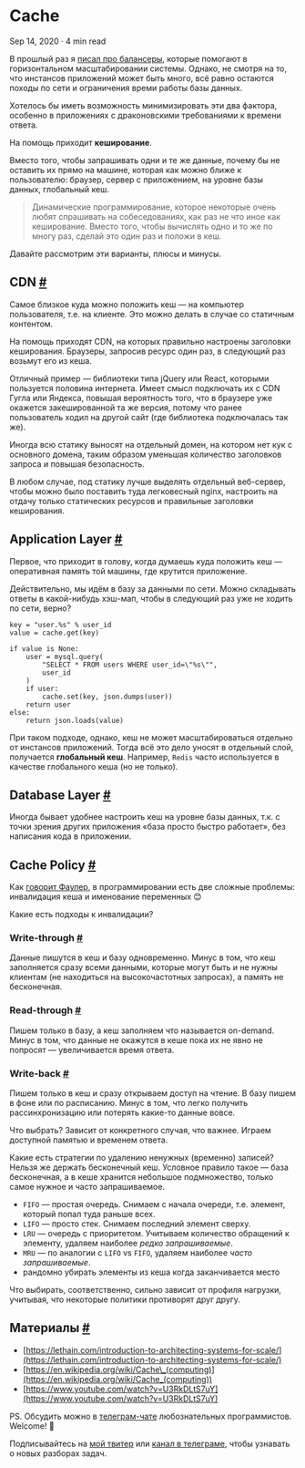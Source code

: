 Cache
=====

Sep 14, 2020 · 4 min read

В прошлый раз я [писал про балансеры](/posts/load-balancers), которые помогают в горизонтальном масштабировании системы. Однако, не смотря на то, что инстансов приложений может быть много, всё равно остаются походы по сети и ограничения времи работы базы данных.

Хотелось бы иметь возможность минимизировать эти два фактора, особенно в приложениях с драконовскими требованиями к времени ответа.

На помощь приходит **кеширование**.

Вместо того, чтобы запрашивать одни и те же данные, почему бы не оставить их прямо на машине, которая как можно ближе к пользователю: браузер, сервер с приложением, на уровне базы данных, глобальный кеш.

> Динамические программирование, которое некоторые очень любят спрашивать на собеседованиях, как раз не что иное как кеширование. Вместо того, чтобы вычислять одно и то же по многу раз, сделай это один раз и положи в кеш.

Давайте рассмотрим эти варианты, плюсы и минусы.

CDN [#](#cdn)
-------------

Самое близкое куда можно положить кеш — на компьютер пользователя, т.е. на клиенте. Это можно делать в случае со статичным контентом.

На помощь приходят CDN, на которых правильно настроены заголовки кеширования. Браузеры, запросив ресурс один раз, в следующий раз возьмут его из кеша.

Отличный пример — библиотеки типа jQuery или React, которыми пользуется половина интернета. Имеет смысл подключать их с CDN Гугла или Яндекса, повышая вероятность того, что в браузере уже окажется закешированной та же версия, потому что ранее пользователь ходил на другой сайт (где библиотека подключалась так же).

Иногда всю статику выносят на отдельный домен, на котором нет кук с основного домена, таким образом уменьшая количество заголовков запроса и повышая безопасность.

В любом случае, под статику лучше выделять отдельный веб-сервер, чтобы можно было поставить туда легковесный nginx, настроить на отдачу только статических ресурсов и правильные заголовки кеширования.

Application Layer [#](#application-layer)
-----------------------------------------

Первое, что приходит в голову, когда думаешь куда положить кеш — оперативная память той машины, где крутится приложение.

Действительно, мы идём в базу за данными по сети. Можно складывать ответы в какой-нибудь хэш-мап, чтобы в следующий раз уже не ходить по сети, верно?

    key = "user.%s" % user_id
    value = cache.get(key)
    
    if value is None:
        user = mysql.query(
            "SELECT * FROM users WHERE user_id=\"%s\"",
            user_id
        )
        if user:
            cache.set(key, json.dumps(user))
        return user
    else:
        return json.loads(value)
    

При таком подходе, однако, кеш не может масштабироваться отдельно от инстансов приложений. Тогда всё это дело уносят в отдельный слой, получается **глобальный кеш**. Например, `Redis` часто используется в качестве глобального кеша (но не только).

Database Layer [#](#database-layer)
-----------------------------------

Иногда бывает удобнее настроить кеш на уровне базы данных, т.к. с точки зрения других приложения «база просто быстро работает», без написания кода в приложении.

Cache Policy [#](#cache-policy)
-------------------------------

Как [говорит Фаулер](https://martinfowler.com/bliki/TwoHardThings.html), в программировании есть две сложные проблемы: инвалидация кеша и именование переменных 😊

Какие есть подходы к инвалидации?

### Write-through [#](#write-through)

Данные пишутся в кеш и базу одновременно. Минус в том, что кеш заполняется сразу всеми данными, которые могут быть и не нужны клиентам (не находиться на высокочастотных запросах), а память не бесконечная.

### Read-through [#](#read-through)

Пишем только в базу, а кеш заполняем что называется on-demand. Минус в том, что данные не окажутся в кеше пока их не явно не попросят — увеличивается время ответа.

### Write-back [#](#write-back)

Пишем только в кеш и сразу открываем доступ на чтение. В базу пишем в фоне или по расписанию. Минус в том, что легко получить рассинхронизацию или потерять какие-то данные вовсе.

Что выбрать? Зависит от конкретного случая, что важнее. Играем доступной памятью и временем ответа.

Какие есть стратегии по удалению ненужных (временно) записей? Нельзя же держать бесконечный кеш. Условное правило такое — база бесконечная, а в кеше хранится небольшое подмножество, только самое нужное и часто запрашиваемое.

*   `FIFO` — простая очередь. Снимаем с начала очереди, т.е. элемент, который попал туда раньше всех.
*   `LIFO` — просто стек. Снимаем последний элемент сверху.
*   `LRU` — очередь с приоритетом. Учитываем количество обращений к элементу, удаляем наиболее _редко запрашиваемые_.
*   `MRU` — по аналогии с `LIFO` vs `FIFO`, удаляем наиболее _часто запрашиваемые_.
*   рандомно убирать элементы из кеша когда заканчивается место

Что выбирать, соответственно, сильно зависит от профиля нагрузки, учитывая, что некоторые политики противорят друг другу.

Материалы [#](#материалы)
-------------------------

*   [https://lethain.com/introduction-to-architecting-systems-for-scale/](https://lethain.com/introduction-to-architecting-systems-for-scale/)
*   [https://en.wikipedia.org/wiki/Cache\_(computing)](https://en.wikipedia.org/wiki/Cache_(computing))
*   [https://www.youtube.com/watch?v=U3RkDLtS7uY](https://www.youtube.com/watch?v=U3RkDLtS7uY)

PS. Обсудить можно в [телеграм-чате](https://t.me/ctci_chat_ru) любознательных программистов. Welcome! 🤗

Подписывайтесь на [мой твитер](https://twitter.com/vitkarpov) или [канал в телеграме](https://t.me/coding_interviews), чтобы узнавать о новых разборах задач.